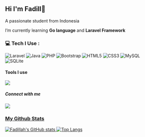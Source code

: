 ## Hi I'm Fadill👋

<!--
**Fadell-Karlsefni/Fadell-Karlsefni** is a ✨ _special_ ✨ repository because its `README.md` (this file) appears on your GitHub profile.

Here are some ideas to get you started:

- 🔭 I’m currently working on ...
- 🌱 I’m currently learning ...
- 👯 I’m looking to collaborate on ...
- 🤔 I’m looking for help with ...
- 💬 Ask me about ...
- 📫 How to reach me: ...
- 😄 Pronouns: ...
- ⚡ Fun fact: ...
-->

A passionate student from Indonesia

I’m currently learning **Go language** and **Laravel Framework**

### 💻 Tech I Use :
<p>
  <img src="https://img.shields.io/badge/Laravel-F55247?style=for-the-badge&logo=laravel&logoColor=white" alt="Laravel" />
  <img src="https://img.shields.io/badge/Java-ED8B00?style=for-the-badge&logo=openjdk&logoColor=white" alt="Java" />
  <img src="https://img.shields.io/badge/PHP-777BB4?style=for-the-badge&logo=php&logoColor=white" alt="PHP" />
  <img src="https://img.shields.io/badge/Bootstrap-7952B3?style=for-the-badge&logo=bootstrap&logoColor=white" alt="Bootstrap" />
  <img src="https://img.shields.io/badge/HTML5-E34F26?style=for-the-badge&logo=html5&logoColor=white" alt="HTML5" />
  <img src="https://img.shields.io/badge/CSS3-1572B6?style=for-the-badge&logo=css3&logoColor=white" alt="CSS3" />
  <img src="https://img.shields.io/badge/MySQL-4479A1?style=for-the-badge&logo=mysql&logoColor=white" alt="MySQL" />
  <img src="https://img.shields.io/badge/SQLite-003B57?style=for-the-badge&logo=sqlite&logoColor=white" alt="SQLite" />
</p>

#### Tools I use
<img src="https://skillicons.dev/icons?i=github,androidstudio,vscode,git" />

##### Connect with me

<a href="https://instagram.com/fadiielll_" target="_blank">
    <img src="https://skillicons.dev/icons?i=instagram" />

### My Github Stats
![Fadillah's GitHub stats](https://github-readme-stats.vercel.app/api?username=Fadell-Karlsefni&show_icons=true&theme=chartreuse-dark)
![Top Langs](https://github-readme-stats.vercel.app/api/top-langs/?username=Fadell-Karlsefni&show_icons=true&theme=chartreuse-dark&layout=compact)